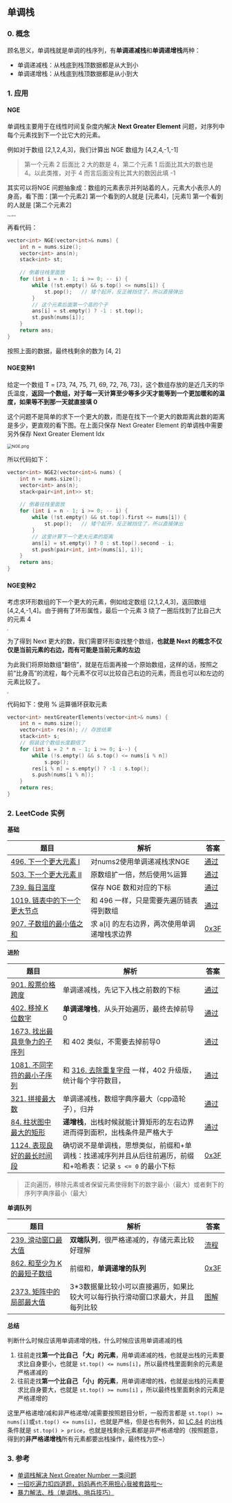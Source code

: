 ## 单调栈

### 0. 概念

顾名思义，单调栈就是单调的栈序列，有**单调递减栈**和**单调递增栈**两种：

- 单调递减栈：从栈底到栈顶数据都是从大到小
- 单调递增栈：从栈底到栈顶数据都是从小到大



### 1. 应用

#### NGE

单调栈主要用于在线性时间复杂度内解决 **Next Greater Element** 问题，对序列中每个元素找到下一个比它大的元素。

例如对于数组 \[2,1,2,4,3]，我们计算出 NGE 数组为 [4,2,4,-1,-1]

> 第一个元素 2 后面比 2 大的数是 4，第二个元素 1 后面比其大的数也是 4。以此类推，对于 4 而言后面没有比其大的数因此填 -1



其实可以将NGE 问题抽象成：数组的元素表示并列站着的人，元素大小表示人的身高，看下图：\[第一个元素2] 第一个看到的人就是 \[元素4]，\[元素1] 第一个看到的人就是 \[第二个元素2]

<img src="https://pic.leetcode-cn.com/1598145577-ziwCvD-1.png" alt="站立视野问题" style="zoom: 20%;" />



再看代码：

```cpp
vector<int> NGE(vector<int>& nums) {
	int n = nums.size();
    vector<int> ans(n);
    stack<int> st;
    
    // 倒着往栈里面放
    for (int i = n - 1; i >= 0; -- i) {
        while (!st.empty() && s.top() <= nums[i]) {
            st.pop();	// 矮个起开，反正被挡住了，所以直接弹出
        }
        // 这个元素后面第一个高的个子
        ans[i] = st.empty() ? -1 : st.top();
        st.push(nums[i]);
    }
    return ans;
}
```

按照上面的数据，最终栈剩余的数为 \[4, 2]



#### NGE变种1

给定一个数组  T = \[73, 74, 75, 71, 69, 72, 76, 73]，这个数组存放的是近几天的华氏温度，**返回一个数组，对于每一天计算至少等多少天才能等到一个更加暖和的温度，如果等不到那一天就直接填 0**

这个问题不是简单的求下一个更大的数，而是在找下一个更大的数距离此数的距离是多少，更直观的看下图。在上面只保存 Next Greater Element 的单调栈中需要另外保存 Next Greater Element Idx

<img src="https://s2.loli.net/2022/10/15/2zFBrKMCVlUhuZS.png" alt="NGE.png" style="zoom: 67%;" />

所以代码如下：

```cpp
vector<int> NGE2(vector<int>& nums) {
	int n = nums.size();
    vector<int> ans(n);
    stack<pair<int,int>> st;
    
    // 倒着往栈里面放
    for (int i = n - 1; i >= 0; -- i) {
        while (!st.empty() && st.top().first <= nums[i]) {
            st.pop();	// 矮个起开，反正被挡住了，所以直接弹出
        }
        // 这里计算下一个更大元素的距离
        ans[i] = st.empty() ? 0 : st.top().second - i;
        st.push(pair<int, int>(nums[i], i));
    }
    return ans;
}
```



#### NGE变种2

考虑求环形数组的下一个更大的元素，例如给定数组 [2,1,2,4,3]，返回数组 [4,2,4,-1,4]。由于拥有了环形属性，最后一个元素 3 绕了一圈后找到了比自己大的元素 4 

<img src="https://pic.leetcode-cn.com/1598145576-FZfoUA-2.png" style="zoom:20%;" />

为了得到 Next 更大的数，我们需要环形查找整个数组，**也就是 Next 的概念不仅仅是当前元素的右边，而有可能是当前元素的左边**

为此我们将原始数组“翻倍”，就是在后面再接一个原始数组，这样的话，按照之前“比身高”的流程，每个元素不仅可以比较自己右边的元素，而且也可以和左边的元素比较了。

<img src="https://pic.leetcode-cn.com/1598145576-qOHCdl-3.png" style="zoom:20%;" />

代码如下：使用 % 运算循环获取元素

```cpp
vector<int> nextGreaterElements(vector<int>& nums) {
    int n = nums.size();
    vector<int> res(n); // 存放结果
    stack<int> s;
    // 假装这个数组长度翻倍了
    for (int i = 2 * n - 1; i >= 0; i--) {
        while (!s.empty() && s.top() <= nums[i % n])
            s.pop();
        res[i % n] = s.empty() ? -1 : s.top();
        s.push(nums[i % n]);
    }
    return res;
}
```



### 2. LeetCode 实例

**基础**

| 题目                                                         | 解析                                          | 答案                                                         |
| ------------------------------------------------------------ | --------------------------------------------- | ------------------------------------------------------------ |
| [496. 下一个更大元素 I](https://leetcode.cn/problems/next-greater-element-i/) | 对nums2使用单调递减栈求NGE                    | [通过](https://leetcode.cn/submissions/detail/373213692/)    |
| [503. 下一个更大元素 II](https://leetcode.cn/problems/next-greater-element-ii/) | 原数组扩一倍，然后使用%运算                   | [通过](https://leetcode.cn/submissions/detail/373216518/)    |
| [739. 每日温度](https://leetcode.cn/problems/daily-temperatures/) | 保存 NGE 数和对应的下标                       | [通过](https://leetcode.cn/submissions/detail/373218830/)    |
| [1019. 链表中的下一个更大节点](https://leetcode.cn/problems/next-greater-node-in-linked-list/) | 和 496 一样，只是需要先遍历链表得到数组       | [通过](https://leetcode.cn/submissions/detail/373495090/)    |
| [907. 子数组的最小值之和](https://leetcode.cn/problems/sum-of-subarray-minimums/) | 求 a\[i] 的左右边界，两次使用单调递增栈求边界 | [0x3F](https://leetcode.cn/problems/sum-of-subarray-minimums/solution/gong-xian-fa-dan-diao-zhan-san-chong-shi-gxa5/) |

  

**进阶**

| 题目                                                         | 解析                                                         | 答案                                                         |
| ------------------------------------------------------------ | ------------------------------------------------------------ | ------------------------------------------------------------ |
| [901. 股票价格跨度](https://leetcode.cn/problems/online-stock-span/) | 单调递减栈，先记下入栈之前数的下标                           | [通过](https://leetcode.cn/submissions/detail/375280534/)    |
| [402. 移掉 K 位数字](https://leetcode.cn/problems/remove-k-digits/) | **单调递增栈**，从头开始遍历，最终去掉前导0                  | [通过](https://leetcode.cn/submissions/detail/373237985/)    |
| [1673. 找出最具竞争力的子序列](https://leetcode.cn/problems/find-the-most-competitive-subsequence/) | 和 402 类似，不需要去掉前导0                                 | [通过](https://leetcode.cn/submissions/detail/373248009/)    |
| [1081. 不同字符的最小子序列](https://leetcode.cn/problems/smallest-subsequence-of-distinct-characters/) | 和 [316. 去除重复字母](https://leetcode.cn/problems/remove-duplicate-letters/) 一样，402 升级版，统计每个字符数目， | [通过](https://leetcode.cn/submissions/detail/373260316/)    |
| [321. 拼接最大数](https://leetcode.cn/problems/create-maximum-number/) | 单调递减栈，数组字典序最大（cpp造轮子），归并                | [通过](https://leetcode.cn/submissions/detail/373517666/)    |
| [84. 柱状图中最大的矩形](https://leetcode.cn/problems/largest-rectangle-in-histogram/) | **递增栈**，出栈时候就能计算矩形的左右边界进而得到面积，出栈条件是严格大于 | [通过](https://leetcode.cn/submissions/detail/373561577/)    |
| [1124. 表现良好的最长时间段](https://leetcode.cn/problems/longest-well-performing-interval/) | 确切说不是单调栈，思想类似，前缀和+单调栈：找递减序列并且从后往前遍历，前缀和+哈希表：记录 `s <= 0` 的最小下标 | [0x3F](https://leetcode.cn/problems/longest-well-performing-interval/solution/liang-chong-zuo-fa-liang-zhang-tu-miao-d-hysl/) |

> 正向遍历，移除元素或者保留元素使得剩下的数字最小（最大）或者剩下的序列字典序最小（最大）



**单调队列**

| 题目                                                         | 解析                                                         | 答案                                                         |
| ------------------------------------------------------------ | ------------------------------------------------------------ | ------------------------------------------------------------ |
| [239. 滑动窗口最大值](https://leetcode.cn/problems/sliding-window-maximum/) | **双端队列**，很严格递减的，存储元素比较好理解               | [流程](https://leetcode.cn/problems/sliding-window-maximum/solution/shuang-xiang-dui-lie-jie-jue-hua-dong-chuang-kou-2/) |
| [862. 和至少为 K 的最短子数组](https://leetcode.cn/problems/shortest-subarray-with-sum-at-least-k/) | 前缀和，**单调递增的队列**                                   | [0x3F](https://leetcode.cn/problems/shortest-subarray-with-sum-at-least-k/solution/liang-zhang-tu-miao-dong-dan-diao-dui-li-9fvh/) |
| [2373. 矩阵中的局部最大值](https://leetcode.cn/problems/largest-local-values-in-a-matrix/) | 3*3数据量比较小可以直接遍历，如果比较大可以每行执行滑动窗口求最大，并且每列比较 | [图解](https://leetcode.cn/problems/largest-local-values-in-a-matrix/solution/javapythonmei-ju-mo-ni-dan-diao-dui-lie-fm0pn/) |



**总结**

判断什么时候应该用单调递增的栈，什么时候应该用单调递减的栈

1. 往前走找**第一个比自己 「大」的元素**，用单调递减的栈，也就是出栈的元素要求比自身要小，也就是 `st.top() <= nums[i]`，所以最终栈里面剩余的元素是严格递减的
2. 往前走找**第一个比自己 「小」的元素**，用单调递增的栈，也就是出栈的元素要求比自身要大，也就是 `st.top() >= nums[i]` ，所以最终栈里面剩余的元素是严格递增的

这里严格递增/减和非严格递增/减需要按照题目分析，一般而言都是 `st.top() >= nums[i]`或`st.top() <= nums[i]`，也就是严格，但是也有例外，如 [LC.84](https://leetcode.cn/problems/largest-rectangle-in-histogram/) 的出栈条件就是 `st.top() > price`，也就是栈剩余元素都是非严格递增的（按照题意，得到的**非严格递增栈**所有元素都要出栈操作，最终栈为空~）



### 3. 参考

- [单调栈解决 Next Greater Number 一类问题](https://leetcode.cn/problems/next-greater-element-i/solution/dan-diao-zhan-jie-jue-next-greater-number-yi-lei-w/)
- [一招吃遍力扣四道题，妈妈再也不用担心我被套路啦～](https://leetcode.cn/problems/remove-k-digits/solution/yi-zhao-chi-bian-li-kou-si-dao-ti-ma-ma-zai-ye-b-5/)
- [暴力解法、栈（单调栈、哨兵技巧）](https://leetcode.cn/problems/largest-rectangle-in-histogram/solution/bao-li-jie-fa-zhan-by-liweiwei1419/)